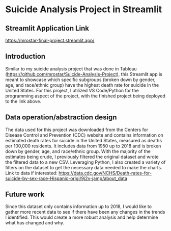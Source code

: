 # Suicide Analysis Project in Streamlit

## Streamlit Application Link
https://mrostar-final-project.streamlit.app/

## Introduction
Similar to my suicide analysis project that was done in Tableau (https://github.com/mrostar/Suicide-Analysis-Project), this Streamlit app is meant to showcase which specific subgroups (broken down by gender, age, and race/ethnic group) have the highest death rate for suicide in the United States. For this project, I utilized VS Code/Python for the programming aspect of the project, with the finished project being deployed to the link above. 

## Data operation/abstraction design
The data used for this project was downloaded from the Centers for Disease Control and Prevention (CDC) website and contains information on estimated death rates for suicide in the United States, measured as deaths per 100,000 residents. It includes data from 1950 up to 2018 and is broken down by gender, age, and race/ethnic group. With the majority of the estimates being crude, I previously filtered the original dataset and wrote the filtered data to a new CSV. Leveraging Python, I also created a variety of filters on the dataset to get the necessary data needed to make the charts. 
Link to data if interested: https://data.cdc.gov/NCHS/Death-rates-for-suicide-by-sex-race-Hispanic-origi/9j2v-jamp/about_data

 ## Future work
Since this dataset only contains information up to 2018, I would like to gather more recent data to see if there have been any changes in the trends I identified. This would create a more robust analysis and help determine what has changed and why. 
